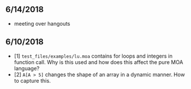 ## 6/14/2018 

 - meeting over hangouts

## 6/10/2018

  - [1] `test_files/examples/lu.moa` contains for loops and integers
      in function call. Why is this used and how does this affect the
      pure MOA language?
  - [2] `A[A > 5]` changes the shape of an array in a dynamic
      manner. How to capture this.
